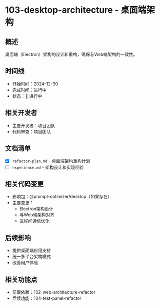 # 103-desktop-architecture - 桌面端架构

## 概述
桌面端（Electron）架构的设计和重构，确保与Web端架构的一致性。

## 时间线
- 开始时间：2024-12-30
- 完成时间：进行中
- 状态：🔄 进行中

## 相关开发者
- 主要开发者：项目团队
- 代码审查：项目团队

## 文档清单
- [x] `refactor-plan.md` - 桌面端架构重构计划
- [ ] `experience.md` - 架构设计和实现经验

## 相关代码变更
- 影响包：@prompt-optimizer/desktop（如果存在）
- 主要变更：
  - Electron架构设计
  - 与Web端架构对齐
  - 进程间通信优化

## 后续影响
- 提供桌面端应用支持
- 统一多平台架构模式
- 改善用户体验

## 相关功能点
- 前置依赖：102-web-architecture-refactor
- 后续功能：104-test-panel-refactor
